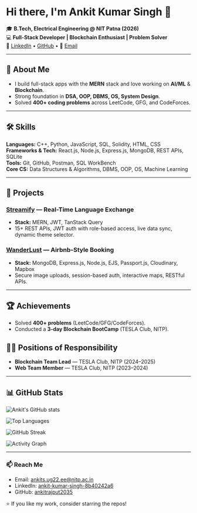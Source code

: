 # Hi there, I'm Ankit Kumar Singh 👋

🎓 **B.Tech, Electrical Engineering @ NIT Patna (2026)**  
💻 **Full-Stack Developer | Blockchain Enthusiast | Problem Solver**  
🔗 [LinkedIn](https://www.linkedin.com/in/ankit-kumar-singh-8b40242a6) • [GitHub](https://github.com/ankitrajput2035) • 📧 [Email](mailto:ankits.ug22.ee@nitp.ac.in)

---

## 🚀 About Me
- I build full-stack apps with the **MERN** stack and love working on **AI/ML** & **Blockchain**.
- Strong foundation in **DSA, OOP, DBMS, OS, System Design**.
- Solved **400+ coding problems** across LeetCode, GFG, and CodeForces.

---

## 🛠️ Skills
**Languages:** C++, Python, JavaScript, SQL, Solidity, HTML, CSS  
**Frameworks & Tech:** React.js, Node.js, Express.js, MongoDB, REST APIs, SQLite  
**Tools:** Git, GitHub, Postman, SQL WorkBench  
**Core CS:** Data Structures & Algorithms, DBMS, OOP, OS, Machine Learning

---

## 📌 Projects

### [Streamify](https://github.com/ankitrajput2035/Streamify) — Real-Time Language Exchange
- **Stack:** MERN, JWT, TanStack Query  
- 15+ REST APIs, JWT auth with role-based access, live data sync, dynamic theme selector.

### [WanderLust](https://github.com/ankitrajput2035/Wanderlust) — Airbnb-Style Booking
- **Stack:** MongoDB, Express.js, Node.js, EJS, Passport.js, Cloudinary, Mapbox  
- Secure image uploads, session-based auth, interactive maps, RESTful APIs.

---

## 🏆 Achievements
- Solved **400+ problems** (LeetCode/GFG/CodeForces).  
- Conducted a **3-day Blockchain BootCamp** (TESLA Club, NITP).

## 🧑‍💼 Positions of Responsibility
- **Blockchain Team Lead** — TESLA Club, NITP (2024–2025)  
- **Web Team Member** — TESLA Club, NITP (2023–2024)

---

## 📊 GitHub Stats
![Ankit's GitHub stats](https://github-readme-stats.vercel.app/api?username=ankitrajput2035&show_icons=true&theme=github_dark)

![Top Languages](https://github-readme-stats.vercel.app/api/top-langs/?username=ankitrajput2035&layout=compact&theme=github_dark)

![GitHub Streak](https://streak-stats.demolab.com/?user=ankitrajput2035&theme=github-dark)

![Activity Graph](https://github-readme-activity-graph.vercel.app/graph?username=ankitrajput2035&theme=github-dark&hide_border=true)

---

### 📫 Reach Me
- Email: [ankits.ug22.ee@nitp.ac.in](mailto:ankits.ug22.ee@nitp.ac.in)  
- LinkedIn: [ankit-kumar-singh-8b40242a6](https://www.linkedin.com/in/ankit-kumar-singh-8b40242a6)  
- GitHub: [ankitrajput2035](https://github.com/ankitrajput2035)

⭐️ If you like my work, consider starring the repos!
